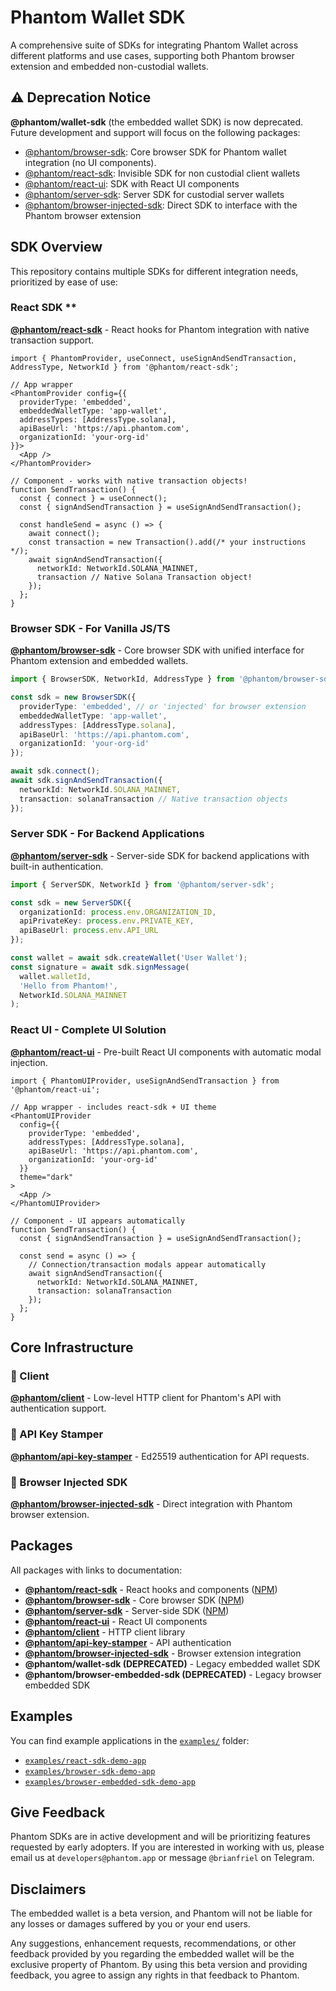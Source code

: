 # Phantom Wallet SDK

A comprehensive suite of SDKs for integrating Phantom Wallet across different platforms and use cases, supporting both Phantom browser extension and embedded non-custodial wallets.

## ⚠️ Deprecation Notice

**@phantom/wallet-sdk** (the embedded wallet SDK) is now deprecated. Future development and support will focus on the following packages:

- [@phantom/browser-sdk](https://www.npmjs.com/package/@phantom/browser-sdk): Core browser SDK for Phantom wallet integration (no UI components).
- [@phantom/react-sdk](https://www.npmjs.com/package/@phantom/react-sdk): Invisible SDK for non custodial client wallets
- [@phantom/react-ui](https://www.npmjs.com/package/@phantom/react-ui): SDK with React UI components
- [@phantom/server-sdk](https://www.npmjs.com/package/@phantom/server-sdk): Server SDK for custodial server wallets
- [@phantom/browser-injected-sdk](https://www.npmjs.com/package/@phantom/browser-injected-sdk): Direct SDK to interface with the Phantom browser extension


## SDK Overview

This repository contains multiple SDKs for different integration needs, prioritized by ease of use:

### React SDK **
**[@phantom/react-sdk](./packages/react-sdk/README.md)** - React hooks for Phantom integration with native transaction support.

```tsx
import { PhantomProvider, useConnect, useSignAndSendTransaction, AddressType, NetworkId } from '@phantom/react-sdk';

// App wrapper
<PhantomProvider config={{
  providerType: 'embedded',
  embeddedWalletType: 'app-wallet',
  addressTypes: [AddressType.solana],
  apiBaseUrl: 'https://api.phantom.com',
  organizationId: 'your-org-id'
}}>
  <App />
</PhantomProvider>

// Component - works with native transaction objects!
function SendTransaction() {
  const { connect } = useConnect();
  const { signAndSendTransaction } = useSignAndSendTransaction();
  
  const handleSend = async () => {
    await connect();
    const transaction = new Transaction().add(/* your instructions */);
    await signAndSendTransaction({
      networkId: NetworkId.SOLANA_MAINNET,
      transaction // Native Solana Transaction object!
    });
  };
}
```

### Browser SDK - **For Vanilla JS/TS**
**[@phantom/browser-sdk](./packages/browser-sdk/README.md)** - Core browser SDK with unified interface for Phantom extension and embedded wallets.

```typescript
import { BrowserSDK, NetworkId, AddressType } from '@phantom/browser-sdk';

const sdk = new BrowserSDK({
  providerType: 'embedded', // or 'injected' for browser extension
  embeddedWalletType: 'app-wallet',
  addressTypes: [AddressType.solana],
  apiBaseUrl: 'https://api.phantom.com',
  organizationId: 'your-org-id'
});

await sdk.connect();
await sdk.signAndSendTransaction({
  networkId: NetworkId.SOLANA_MAINNET,
  transaction: solanaTransaction // Native transaction objects
});
```

### Server SDK - **For Backend Applications**
**[@phantom/server-sdk](./packages/server-sdk/README.md)** - Server-side SDK for backend applications with built-in authentication.

```typescript
import { ServerSDK, NetworkId } from '@phantom/server-sdk';

const sdk = new ServerSDK({
  organizationId: process.env.ORGANIZATION_ID,
  apiPrivateKey: process.env.PRIVATE_KEY,
  apiBaseUrl: process.env.API_URL
});

const wallet = await sdk.createWallet('User Wallet');
const signature = await sdk.signMessage(
  wallet.walletId,
  'Hello from Phantom!',
  NetworkId.SOLANA_MAINNET
);
```

### React UI - **Complete UI Solution**
**[@phantom/react-ui](./packages/react-ui/README.md)** - Pre-built React UI components with automatic modal injection.

```tsx
import { PhantomUIProvider, useSignAndSendTransaction } from '@phantom/react-ui';

// App wrapper - includes react-sdk + UI theme
<PhantomUIProvider
  config={{
    providerType: 'embedded',
    addressTypes: [AddressType.solana],
    apiBaseUrl: 'https://api.phantom.com',
    organizationId: 'your-org-id'
  }}
  theme="dark"
>
  <App />
</PhantomUIProvider>

// Component - UI appears automatically
function SendTransaction() {
  const { signAndSendTransaction } = useSignAndSendTransaction();
  
  const send = async () => {
    // Connection/transaction modals appear automatically
    await signAndSendTransaction({
      networkId: NetworkId.SOLANA_MAINNET,
      transaction: solanaTransaction
    });
  };
}
```

## Core Infrastructure

### 🔧 Client
**[@phantom/client](./packages/client/README.md)** - Low-level HTTP client for Phantom's API with authentication support.

### 🔐 API Key Stamper  
**[@phantom/api-key-stamper](./packages/api-key-stamper/README.md)** - Ed25519 authentication for API requests.

### 🔌 Browser Injected SDK
**[@phantom/browser-injected-sdk](./packages/browser-injected-sdk/README.md)** - Direct integration with Phantom browser extension.

## Packages

All packages with links to documentation:

- **[@phantom/react-sdk](./packages/react-sdk/README.md)** - React hooks and components ([NPM](https://www.npmjs.com/package/@phantom/react-sdk))
- **[@phantom/browser-sdk](./packages/browser-sdk/README.md)** - Core browser SDK ([NPM](https://www.npmjs.com/package/@phantom/browser-sdk))
- **[@phantom/server-sdk](./packages/server-sdk/README.md)** - Server-side SDK ([NPM](https://www.npmjs.com/package/@phantom/server-sdk))
- **[@phantom/react-ui](./packages/react-ui/README.md)** - React UI components
- **[@phantom/client](./packages/client/README.md)** - HTTP client library
- **[@phantom/api-key-stamper](./packages/api-key-stamper/README.md)** - API authentication
- **[@phantom/browser-injected-sdk](./packages/browser-injected-sdk/README.md)** - Browser extension integration
- **@phantom/wallet-sdk (DEPRECATED)** - Legacy embedded wallet SDK
- **@phantom/browser-embedded-sdk (DEPRECATED)** - Legacy browser embedded SDK

## Examples

You can find example applications in the [`examples/`](./examples) folder:

- [`examples/react-sdk-demo-app`](./examples/react-sdk-demo-app)
- [`examples/browser-sdk-demo-app`](./examples/browser-sdk-demo-app)
- [`examples/browser-embedded-sdk-demo-app`](./examples/browser-embedded-sdk-demo-app)

## Give Feedback

Phantom SDKs are in active development and will be prioritizing features requested by early adopters. If you are interested in working with us, please email us at `developers@phantom.app` or message `@brianfriel` on Telegram.

## Disclaimers

The embedded wallet is a beta version, and Phantom will not be liable for any losses or damages suffered by you or your end users.

Any suggestions, enhancement requests, recommendations, or other feedback provided by you regarding the embedded wallet will be the exclusive property of Phantom. By using this beta version and providing feedback, you agree to assign any rights in that feedback to Phantom.
